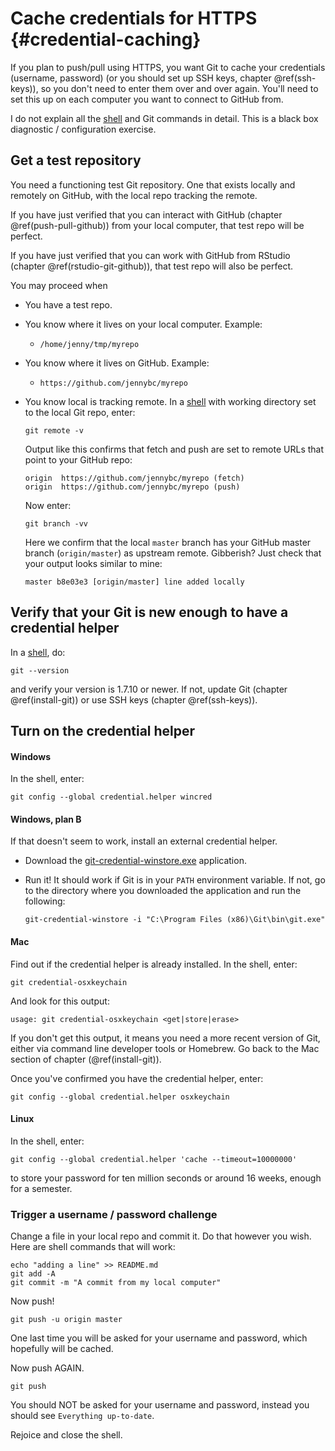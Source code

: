 # Cache credentials for HTTPS {#credential-caching}

If you plan to push/pull using HTTPS, you want Git to cache your credentials (username, password) (or you should set up SSH keys, chapter \@ref(ssh-keys)), so you don't need to enter them over and over again. You'll need to set this up on each computer you want to connect to GitHub from.

I do not explain all the [shell](http://stat545.com/git09_shell.html) and Git commands in detail. This is a black box diagnostic / configuration exercise.

## Get a test repository

You need a functioning test Git repository. One that exists locally and remotely on GitHub, with the local repo tracking the remote.

If you have just verified that you can interact with GitHub (chapter \@ref(push-pull-github)) from your local computer, that test repo will be perfect.

If you have just verified that you can work with GitHub from RStudio (chapter \@ref(rstudio-git-github)), that test repo will also be perfect.

You may proceed when

  * You have a test repo.
  * You know where it lives on your local computer. Example:
    - `/home/jenny/tmp/myrepo`
  * You know where it lives on GitHub. Example:
    - `https://github.com/jennybc/myrepo`
  * You know local is tracking remote. In a [shell](http://stat545.com/git09_shell.html) with working directory set to the local Git repo, enter:
  
        git remote -v
        
    Output like this confirms that fetch and push are set to remote URLs that point to your GitHub repo:
    
        origin	https://github.com/jennybc/myrepo (fetch)
        origin	https://github.com/jennybc/myrepo (push)
        
    Now enter:
    
        git branch -vv
        
    Here we confirm that the local `master` branch has your GitHub master branch (`origin/master`) as upstream remote. Gibberish? Just check that your output looks similar to mine:
    
        master b8e03e3 [origin/master] line added locally

## Verify that your Git is new enough to have a credential helper

In a [shell](http://stat545.com/git09_shell.html), do:

    git --version

and verify your version is 1.7.10 or newer. If not, update Git (chapter \@ref(install-git)) or use SSH keys (chapter \@ref(ssh-keys)).
  
## Turn on the credential helper

#### Windows

In the shell, enter:

    git config --global credential.helper wincred

#### Windows, plan B

If that doesn't seem to work, install an external credential helper.

  * Download the [git-credential-winstore.exe](http://gitcredentialstore.codeplex.com/) application.
  * Run it! It should work if Git is in your `PATH` environment variable. If not, go to the directory where you downloaded the application and run the following:
  
        git-credential-winstore -i "C:\Program Files (x86)\Git\bin\git.exe"

#### Mac

Find out if the credential helper is already installed. In the shell, enter:

    git credential-osxkeychain
    
And look for this output:

    usage: git credential-osxkeychain <get|store|erase>

If you don't get this output, it means you need a more recent version of Git, either via command line developer tools or Homebrew. Go back to the Mac section of chapter (\@ref(install-git)).

Once you've confirmed you have the credential helper, enter:

    git config --global credential.helper osxkeychain

#### Linux

In the shell, enter:

    git config --global credential.helper 'cache --timeout=10000000'

to store your password for ten million seconds or around 16 weeks, enough for a semester.

### Trigger a username / password challenge

Change a file in your local repo and commit it. Do that however you wish. Here are shell commands that will work:

    echo "adding a line" >> README.md
    git add -A
    git commit -m "A commit from my local computer"

Now push!

    git push -u origin master

One last time you will be asked for your username and password, which hopefully will be cached.

Now push AGAIN.

    git push
  
You should NOT be asked for your username and password, instead you should see `Everything up-to-date`.
  
Rejoice and close the shell.
